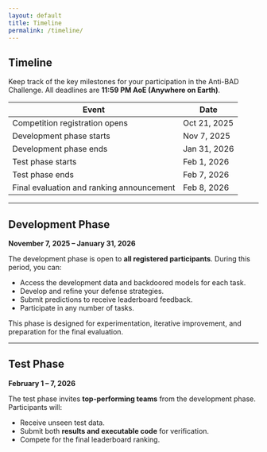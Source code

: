 ```yaml
---
layout: default
title: Timeline
permalink: /timeline/
---
```


## Timeline

<p class="timeline-intro">Keep track of the key milestones for your participation in the Anti-BAD Challenge. All deadlines are <strong>11:59 PM AoE (Anywhere on Earth)</strong>.</p>

<table class="timeline-table">
    <thead>
        <tr>
            <th>Event</th>
            <th>Date</th>
        </tr>
    </thead>
    <tbody>
        <tr>
            <td>Competition registration opens</td>
            <td>Oct 21, 2025</td>
        </tr>
        <tr>
            <td>Development phase starts</td>
            <td>Nov 7, 2025</td>
        </tr>
        <tr>
            <td>Development phase ends</td>
            <td>Jan 31, 2026</td>
        </tr>
        <tr>
            <td>Test phase starts</td>
            <td>Feb 1, 2026</td>
        </tr>
        <tr>
            <td>Test phase ends</td>
            <td>Feb 7, 2026</td>
        </tr>
        <tr>
            <td>Final evaluation and ranking announcement</td>
            <td>Feb 8, 2026</td>
        </tr>
    </tbody>
</table>

---

## Development Phase  
**November 7, 2025 – January 31, 2026**

The development phase is open to **all registered participants**. During this period, you can:

* Access the development data and backdoored models for each task.
* Develop and refine your defense strategies.
* Submit predictions to receive leaderboard feedback.
* Participate in any number of tasks.

This phase is designed for experimentation, iterative improvement, and preparation for the final evaluation.

---

## Test Phase  
**February 1 – 7, 2026**

The test phase invites **top-performing teams** from the development phase. Participants will:

* Receive unseen test data.  
* Submit both **results and executable code** for verification.  
* Compete for the final leaderboard ranking.